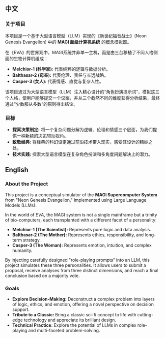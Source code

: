 ## 中文


### 关于项目

本项目是一个基于大型语言模型（LLM）实现的《新世纪福音战士》(Neon Genesis Evangelion) 中的 **MAGI 超级计算机系统** 的概念模拟器。

在《EVA》的世界观中，MAGI系统并非单一主机，而是由三台移植了不同人格侧面的生物计算机组成：



* **Melchior-1 (科学家):** 代表纯粹的逻辑与数据分析。
* **Balthasar-2 (母亲):** 代表伦理、责任与长远战略。
* **Casper-3 (女人):** 代表情感、直觉与复杂人性。

该项目通过为大型语言模型（LLM）注入精心设计的“角色扮演提示词”，模拟这三个人格，使用户能够提交一个议案，并从三个截然不同的维度获得分析结果，最终通过“少数服从多数”的原则得出结论。


### 目标



* **探索决策制定:** 将一个复杂问题分解为逻辑、伦理和情感三个层面，为我们提供一种新颖的决策辅助视角。
* **致敬经典:** 将经典的科幻设定通过前沿技术带入现实，感受其设计的精妙之处。
* **技术实践:** 探索大型语言模型在复杂角色扮演和多角度问题解决上的潜力。


## English


### About the Project

This project is a conceptual simulator of the **MAGI Supercomputer System** from "Neon Genesis Evangelion," implemented using Large Language Models (LLMs).

In the world of *EVA*, the MAGI system is not a single mainframe but a trinity of bio-computers, each transplanted with a different facet of a personality:



* **Melchior-1 (The Scientist):** Represents pure logic and data analysis.
* **Balthasar-2 (The Mother):** Represents ethics, responsibility, and long-term strategy.
* **Casper-3 (The Woman):** Represents emotion, intuition, and complex humanity.

By injecting carefully designed "role-playing prompts" into an LLM, this project simulates these three personalities. It allows users to submit a proposal, receive analyses from three distinct dimensions, and reach a final conclusion based on a majority vote.


### Goals



* **Explore Decision-Making:** Deconstruct a complex problem into layers of logic, ethics, and emotion, offering a novel perspective on decision support.
* **Tribute to a Classic:** Bring a classic sci-fi concept to life with cutting-edge technology and appreciate its brilliant design.
* **Technical Practice:** Explore the potential of LLMs in complex role-playing and multi-faceted problem-solving.
